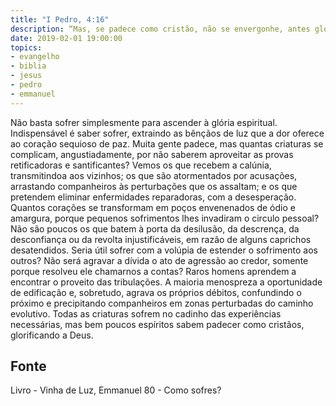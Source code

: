 ```yaml
---
title: "I Pedro, 4:16"
description: “Mas, se padece como cristão, não se envergonhe, antes glorifique a Deus nesta parte.” Pedro (I Pedro, 4:16)
date: 2019-02-01 19:00:00
topics: 
- evangelho
- biblia
- jesus
- pedro
- emmanuel
---
```



Não basta sofrer simplesmente para ascender à glória espiritual.
Indispensável é saber sofrer, extraindo as bênçãos de luz que a dor oferece
ao coração sequioso de paz.
Muita gente padece, mas quantas criaturas se complicam, angustiadamente,
por não saberem aproveitar as provas retificadoras e santificantes?
Vemos os que recebem a calúnia, transmitindo­a aos vizinhos; os que são
atormentados por acusações, arrastando companheiros às perturbações que os
assaltam; e os que pretendem eliminar enfermidades reparadoras, com a
desesperação.
Quantos corações se transformam em poços envenenados de ódio e
amargura, porque pequenos sofrimentos lhes invadiram o circulo pessoal? Não são
poucos os que batem à porta da desilusão, da descrença, da desconfiança ou da
revolta injustificáveis, em razão de alguns caprichos desatendidos.
Seria útil sofrer com a volúpia de estender o sofrimento aos outros? Não
será agravar a dívida o ato de agressão ao credor, somente porque resolveu ele
chamar­nos a contas?
Raros homens aprendem a encontrar o proveito das tribulações. A maioria
menospreza a oportunidade de edificação e, sobretudo, agrava os próprios débitos,
confundindo o próximo e precipitando companheiros em zonas perturbadas do
caminho evolutivo.
Todas as criaturas sofrem no cadinho das experiências necessárias, mas
bem poucos espíritos sabem padecer como cristãos, glorificando a Deus.




## Fonte
Livro - Vinha de Luz, Emmanuel
80 - Como sofres?
